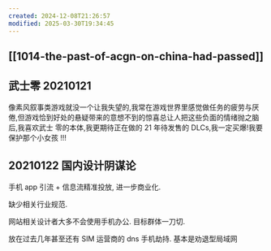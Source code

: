 ```yaml
---
created: 2024-12-08T21:26:57
modified: 2025-03-30T19:34:45
---
```


## [[1014-the-past-of-acgn-on-china-had-passed]]

## 武士零 20210121

像素风叙事类游戏就没一个让我失望的,我常在游戏世界里感觉做任务的疲劳与厌倦,但游戏恰到好处的悬疑带来的意想不到的惊喜总让人把这些负面的情绪抛之脑后,我喜欢武士 零的本体,我更期待正在做的 21 年待发售的 DLCs,我一定买爆!我要保护那个小女孩 !!!

## 20210122 国内设计阴谋论

手机 app 引流 + 信息流精准投放, 进一步商业化.

缺少相关行业规范.

网站相关设计者大多不会使用手机办公. 目标群体一刀切.

放在过去几年甚至还有 SIM 运营商的 dns 手机劫持. 基本是劝退型局域网
